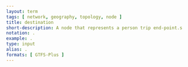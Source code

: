 ```yaml
---
layout: term
tags: [ network, geography, topology, node ]
title: destination
short-description: A node that represents a person trip end-point.s
notation: .
example: .
type: input
alias: .
formats: [ GTFS-Plus ]
---
```

